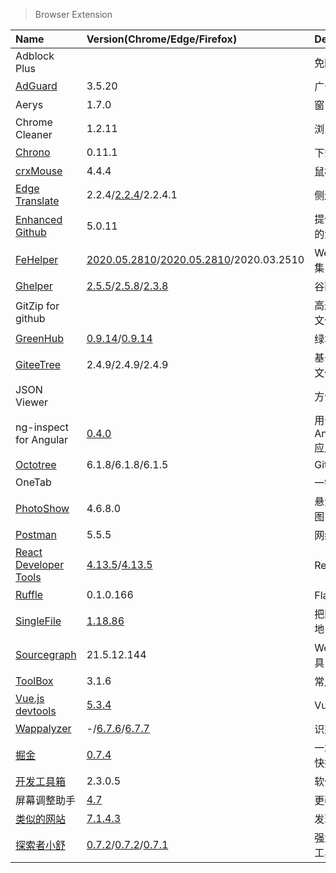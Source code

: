> Browser Extension

| Name                              | Version(Chrome/Edge/Firefox)                                               | Description                          |
| :-------------------------------- | :------------------------------------------------------------------------- | :----------------------------------- |
| Adblock Plus                      |                                                                            | 免除广告困扰                         |
| [AdGuard][AdGuard]                | 3.5.20                                                                     | 广告拦截器                           |
| Aerys                             | 1.7.0                                                                      | 窗口标签管理器                       |
| Chrome Cleaner                    | 1.2.11                                                                     | 浏览器缓存清理优化                   |
| [Chrono][Chrono]                  | 0.11.1                                                                     | 下载管理器                           |
| [crxMouse][crxMouse]              | 4.4.4                                                                      | 鼠标手势                             |
| [Edge Translate][EdgeTranslate]   | 2.2.4/[2.2.4][EdgeTranslate-Edge]/2.2.4.1                                  | 侧边翻译                             |
| [Enhanced Github][EnhancedGithub] | 5.0.11                                                                     | 提供GitHub附加组件的浏览器扩展       |
| [FeHelper][FeHelper]              | [2020.05.2810][FeHelper-Google]/[2020.05.2810][FeHelper-Edge]/2020.03.2510 | Web开发者常用工具集                  |
| [Ghelper][Ghelper]                | [2.5.5][Ghelper-Google]/[2.5.8][Ghelper-Edge]/[2.3.8][Ghelper-Firefox]     | 谷歌上网助手                         |
| GitZip for github                 |                                                                            | 高速下载GitHub项目文件夹             |
| [GreenHub][GreenHub]              | [0.9.14][GreenHub-Google]/[0.9.14][GreenHub-Edge]                          | 绿墙-网络出海工具                    |
| [GiteeTree][GiteeTree]            | 2.4.9/2.4.9/2.4.9                                                          | 基于Octotree的码云文件树插件         |
| JSON Viewer                       |                                                                            | 方便查看Json结构                     |
| ng-inspect for Angular            | [0.4.0][ng-inspect-for-angular-Google]                                     | 用于调试Angular(1.x/4+/lvy)应用程序  |
| [Octotree][Octotree]              | 6.1.8/6.1.8/6.1.5                                                          | GitHub Code Tree                     |
| OneTab                            |                                                                            | 一键合并Tab                          |
| [PhotoShow][PhotoShow]            | 4.6.8.0                                                                    | 悬浮快速查看网页原图                 |
| [Postman][Postman]                | 5.5.5                                                                      | 网络API测试工具                      |
| [React Developer Tools][React]    | [4.13.5][React-Google]/[4.13.5][React-Edge]                                | React开发工具                        |
| [Ruffle][Ruffle]                  | 0.1.0.166                                                                  | Flash模拟器                          |
| [SingleFile][SingleFile]          | [1.18.86][SingleFile-Google]                                               | 把网页完整保存到本地                 |
| [Sourcegraph][Sourcegraph]        | 21.5.12.144                                                                | Web代码搜索浏览工具                  |
| [ToolBox][ToolBox]                | 3.1.6                                                                      | 常用工具                             |
| [Vue.js devtools][Vue]            | [5.3.4][Vue-Google]                                                        | Vue开发工具                          |
| [Wappalyzer][Wappalyzer]          | -/[6.7.6][Wappalyzer-Edge]/[6.7.7][Wappalyzer-Firefox]                     | 识别网站技术栈                       |
| [掘金][juejin]                    | [0.7.4][juejin-Edge]                                                       | 一站式聚合优质内容·快捷工具·常用网址 |
| [开发工具箱][开发工具箱]          | 2.3.0.5                                                                    | 软件开发小工具合集                   |
| 屏幕调整助手                      | [4.7][屏幕调整助手-Google]                                                 | 更改屏幕的大小                       |
| [类似的网站][similar]             | [7.1.4.3][similar-Google]                                                  | 发现相关网站                         |
| [探索者小舒][xiaoshu]             | [0.7.2][xiaoshu-Google]/[0.7.2][xiaoshu-Edge]/[0.7.1][xiaoshu-Firefox]     | 强大快捷的搜索切换工具               |

[AdGuard]: https://adguard.com/zh_cn/adguard-browser-extension/overview.html '跳转主页'
[Chrono]: https://www.chronodownloader.net/ '跳转主页'
[crxMouse]: https://crxmouse.com/zh-hans/ '跳转主页'
[EdgeTranslate]: https://github.com/EdgeTranslate/EdgeTranslate '跳转主页'
[EdgeTranslate-Edge]: https://microsoftedge.microsoft.com/addons/detail/%E4%BE%A7%E8%BE%B9%E7%BF%BB%E8%AF%91/bfdogplmndidlpjfhoijckpakkdjkkil '跳转Microsoft Store'
[EnhancedGithub]: https://varunmalhotra.xyz/enhanced-github/ '跳转主页'
[FeHelper]: https://www.baidufe.com/fehelper '跳转主页'
[FeHelper-Google]: https://chrome.google.com/webstore/detail/fehelper%E5%89%8D%E7%AB%AF%E5%8A%A9%E6%89%8B/pkgccpejnmalmdinmhkkfafefagiiiad '跳转Google Store'
[FeHelper-Edge]: https://microsoftedge.microsoft.com/addons/detail/fehelper%E5%89%8D%E7%AB%AF%E5%8A%A9%E6%89%8B/feolnkbgcbjmamimpfcnklggdcbgakhe '跳转Microsoft Store'
[Ghelper]: https://ghelper.xyz/ '跳转主页'
[Ghelper-Google]: https://chrome.google.com/webstore/detail/%E8%B0%B7%E6%AD%8C%E4%B8%8A%E7%BD%91%E5%8A%A9%E6%89%8B/cieikaeocafmceoapfogpffaalkncpkc '跳转Google Store'
[Ghelper-Firefox]: https://addons.mozilla.org/zh-CN/firefox/addon/%E8%B0%B7%E6%AD%8C%E4%B8%8A%E7%BD%91%E5%8A%A9%E6%89%8B-%E5%AE%98%E7%BD%91%E7%89%88/ '跳转Firefox Add-ons'
[Ghelper-Edge]: https://microsoftedge.microsoft.com/addons/detail/%E8%B0%B7%E6%AD%8C%E4%B8%8A%E7%BD%91%E5%8A%A9%E6%89%8B/eoboojokdmamahfilfmamjjkcmkmddgk '跳转Microsoft Store'
[GreenHub]: https://github.com/pablocc1979/Green-Hub-Proxy/ '跳转主页'
[GreenHub-Google]: https://chrome.google.com/webstore/detail/greenhub%E7%BB%BF%E5%A2%99-%E7%BD%91%E7%BB%9C%E5%87%BA%E6%B5%B7%E5%B7%A5%E5%85%B7/knmhokeiipedacnhpjklbjmfgedfohco '跳转Google Store'
[GreenHub-Edge]: https://microsoftedge.microsoft.com/addons/detail/greenhub%E7%BB%BF%E5%A2%99%E7%BD%91%E7%BB%9C%E5%87%BA%E6%B5%B7%E5%B7%A5%E5%85%B7/hholdpohidinjmkoanabdchniingdfac '跳转Microsoft Store'
[GiteeTree]: https://gitee.com/oschina/GitCodeTree '跳转主页'
[ng-inspect-for-angular-Google]: https://chrome.google.com/webstore/detail/ng-inspect-for-angular1x4/onfmmmemcmipkohkkgofiojpiahbpogh '跳转Google Store'
[Octotree]: https://www.octotree.io/ '跳转主页'
[PhotoShow]: https://github.com/Mr-VincentW/PhotoShow '跳转主页'
[Postman]: https://www.postman.com/downloads/ '跳转主页'
[React]: https://github.com/facebook/react '跳转主页'
[React-Google]: https://chrome.google.com/webstore/detail/react-developer-tools/fmkadmapgofadopljbjfkapdkoienihi '跳转Google Store'
[React-Edge]: https://microsoftedge.microsoft.com/addons/detail/react-developer-tools/gpphkfbcpidddadnkolkpfckpihlkkil '跳转Microsoft Store'
[Ruffle]: https://ruffle.rs/ '跳转主页'
[SingleFile]: https://github.com/gildas-lormeau/SingleFile '跳转主页'
[SingleFile-Google]: https://chrome.google.com/webstore/detail/singlefile/mpiodijhokgodhhofbcjdecpffjipkle '跳转Google Store'
[Sourcegraph]: https://sourcegraph.com/ '跳转主页'
[ToolBox]: http://chenapp.com/chrome/developtools '跳转主页'
[Vue]: https://devtools.vuejs.org/ '跳转主页'
[Vue-Google]: https://chrome.google.com/webstore/detail/vuejs-devtools/nhdogjmejiglipccpnnnanhbledajbpd '跳转Google Store'
[Wappalyzer]: https://www.wappalyzer.com/ '跳转主页'
[Wappalyzer-Chrome]: https://chrome.google.com/webstore/detail/wappalyzer/gppongmhjkpfnbhagpmjfkannfbllamg '跳转Google Store'
[Wappalyzer-Firefox]: https://addons.mozilla.org/zh-CN/firefox/addon/wappalyzer/ '跳转Firefox Add-ons'
[Wappalyzer-Edge]: https://microsoftedge.microsoft.com/addons/detail/wappalyzer/mnbndgmknlpdjdnjfmfcdjoegcckoikn '跳转Microsoft Store'
[juejin]: https://juejin.cn/extension '跳转主页'
[juejin-Edge]: https://microsoftedge.microsoft.com/addons/detail/%E7%A8%80%E5%9C%9F%E6%8E%98%E9%87%91/iblloeofmdhfkbkpjkkombjngddeocjk '跳转Microsoft Store'
[开发工具箱]: https://www.box3.cn/ '跳转主页'
[屏幕调整助手-Google]: https://chrome.google.com/webstore/detail/%E5%B1%8F%E5%B9%95%E8%B0%83%E6%95%B4%E5%8A%A9%E6%89%8B/ajgidahckhliegaonfgbialbcpcljach '跳转Google Store'
[similar]: https://www.similarsites.com/ '跳转主页'
[similar-Google]: https://chrome.google.com/webstore/detail/similar-sites-discover-re/necpbmbhhdiplmfhmjicabdeighkndkn '跳转Google Store'
[xiaoshu]: https://ex.xiaoshu.app/ '跳转主页'
[xiaoshu-Google]: https://chrome.google.com/webstore/detail/lcalpcoppmdamffdmmchmadbpaoibaep '跳转Google Store'
[xiaoshu-Edge]: https://microsoftedge.microsoft.com/addons/detail/%E6%8E%A2%E7%B4%A2%E8%80%85%E5%B0%8F%E8%88%92/coneollgjonabefaacemccaknmicmncj '跳转Microsoft Store'
[xiaoshu-Firefox]: https://addons.mozilla.org/zh-CN/firefox/addon/explorer-xiaoshu/ '跳转Firefox Add-ons'
